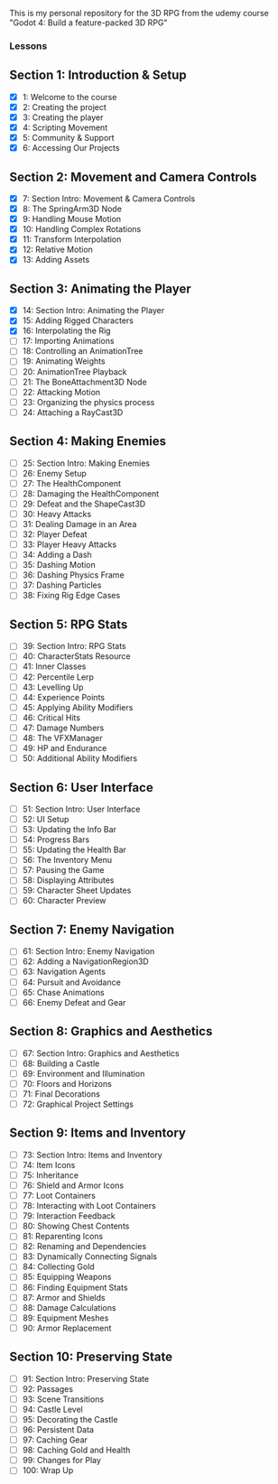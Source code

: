 This is my personal repository for the 3D RPG from the udemy course "Godot 4: Build a feature-packed 3D RPG"

### Lessons

## Section 1: Introduction & Setup
- [x] 1: Welcome to the course
- [x] 2: Creating the project
- [x] 3: Creating the player
- [x] 4: Scripting Movement
- [x] 5: Community & Support
- [x] 6: Accessing Our Projects

## Section 2: Movement and Camera Controls
- [x] 7: Section Intro: Movement & Camera Controls
- [x] 8: The SpringArm3D Node
- [x] 9: Handling Mouse Motion
- [x] 10: Handling Complex Rotations
- [x] 11: Transform Interpolation
- [x] 12: Relative Motion
- [x] 13: Adding Assets

## Section 3: Animating the Player
- [x] 14: Section Intro: Animating the Player
- [x] 15: Adding Rigged Characters
- [x] 16: Interpolating the Rig
- [ ] 17: Importing Animations
- [ ] 18: Controlling an AnimationTree
- [ ] 19: Animating Weights
- [ ] 20: AnimationTree Playback
- [ ] 21: The BoneAttachment3D Node
- [ ] 22: Attacking Motion
- [ ] 23: Organizing the physics process
- [ ] 24: Attaching a RayCast3D

## Section 4: Making Enemies
- [ ] 25: Section Intro: Making Enemies
- [ ] 26: Enemy Setup
- [ ] 27: The HealthComponent
- [ ] 28: Damaging the HealthComponent
- [ ] 29: Defeat and the ShapeCast3D
- [ ] 30: Heavy Attacks
- [ ] 31: Dealing Damage in an Area
- [ ] 32: Player Defeat
- [ ] 33: Player Heavy Attacks
- [ ] 34: Adding a Dash
- [ ] 35: Dashing Motion
- [ ] 36: Dashing Physics Frame
- [ ] 37: Dashing Particles
- [ ] 38: Fixing Rig Edge Cases

## Section 5: RPG Stats
- [ ] 39: Section Intro: RPG Stats
- [ ] 40: CharacterStats Resource
- [ ] 41: Inner Classes
- [ ] 42: Percentile Lerp
- [ ] 43: Levelling Up
- [ ] 44: Experience Points
- [ ] 45: Applying Ability Modifiers
- [ ] 46: Critical Hits
- [ ] 47: Damage Numbers
- [ ] 48: The VFXManager
- [ ] 49: HP and Endurance
- [ ] 50: Additional Ability Modifiers

## Section 6: User Interface
- [ ] 51: Section Intro: User Interface
- [ ] 52: UI Setup
- [ ] 53: Updating the Info Bar
- [ ] 54: Progress Bars
- [ ] 55: Updating the Health Bar
- [ ] 56: The Inventory Menu
- [ ] 57: Pausing the Game
- [ ] 58: Displaying Attributes
- [ ] 59: Character Sheet Updates
- [ ] 60: Character Preview

## Section 7: Enemy Navigation
- [ ] 61: Section Intro: Enemy Navigation
- [ ] 62: Adding a NavigationRegion3D
- [ ] 63: Navigation Agents
- [ ] 64: Pursuit and Avoidance
- [ ] 65: Chase Animations
- [ ] 66: Enemy Defeat and Gear

## Section 8: Graphics and Aesthetics
- [ ] 67: Section Intro: Graphics and Aesthetics
- [ ] 68: Building a Castle
- [ ] 69: Environment and Illumination
- [ ] 70: Floors and Horizons
- [ ] 71: Final Decorations
- [ ] 72: Graphical Project Settings

## Section 9: Items and Inventory
- [ ] 73: Section Intro: Items and Inventory
- [ ] 74: Item Icons
- [ ] 75: Inheritance
- [ ] 76: Shield and Armor Icons
- [ ] 77: Loot Containers
- [ ] 78: Interacting with Loot Containers
- [ ] 79: Interaction Feedback
- [ ] 80: Showing Chest Contents
- [ ] 81: Reparenting Icons
- [ ] 82: Renaming and Dependencies
- [ ] 83: Dynamically Connecting Signals
- [ ] 84: Collecting Gold
- [ ] 85: Equipping Weapons
- [ ] 86: Finding Equipment Stats
- [ ] 87: Armor and Shields
- [ ] 88: Damage Calculations
- [ ] 89: Equipment Meshes
- [ ] 90: Armor Replacement

## Section 10: Preserving State
- [ ] 91: Section Intro: Preserving State
- [ ] 92: Passages
- [ ] 93: Scene Transitions
- [ ] 94: Castle Level
- [ ] 95: Decorating the Castle
- [ ] 96: Persistent Data
- [ ] 97: Caching Gear
- [ ] 98: Caching Gold and Health
- [ ] 99: Changes for Play
- [ ] 100: Wrap Up

